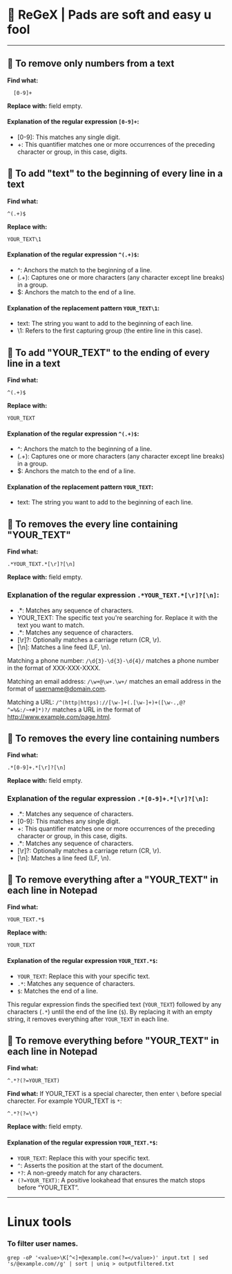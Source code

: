 # 📝 ReGeX | Pads are soft and easy u fool 
-----------

## 📝 To remove only numbers from a text

**Find what:**
```
  [0-9]+
```
**Replace with:** field empty.

#### Explanation of the regular expression `[0-9]+`:

- [0-9]: This matches any single digit.
- +: This quantifier matches one or more occurrences of the preceding character or group, in this case, digits.


## 📝 To add "text" to the beginning of every line in a text

**Find what:**
```
^(.+)$
```
**Replace with:** 
```
YOUR_TEXT\1
```

#### Explanation of the regular expression `^(.+)$`:

- ^: Anchors the match to the beginning of a line.
- (.+): Captures one or more characters (any character except line breaks) in a group.
- $: Anchors the match to the end of a line.

#### Explanation of the replacement pattern `YOUR_TEXT\1`:

- text: The string you want to add to the beginning of each line.
- \1: Refers to the first capturing group (the entire line in this case).

## 📝 To add "YOUR_TEXT" to the ending of every line in a text

**Find what:**
```
^(.+)$
```
**Replace with:** 
```
YOUR_TEXT
```

#### Explanation of the regular expression `^(.+)$`:

- ^: Anchors the match to the beginning of a line.
- (.+): Captures one or more characters (any character except line breaks) in a group.
- $: Anchors the match to the end of a line.

#### Explanation of the replacement pattern `YOUR_TEXT`:

- text: The string you want to add to the beginning of each line.

## 📝 To removes the every line containing "YOUR_TEXT"

**Find what:**
```
.*YOUR_TEXT.*[\r]?[\n]
```
**Replace with:** field empty.

### Explanation of the regular expression `.*YOUR_TEXT.*[\r]?[\n]`:

- .*: Matches any sequence of characters.
- YOUR_TEXT: The specific text you're searching for. Replace it with the text you want to match.
- .*: Matches any sequence of characters.
- [\r]?: Optionally matches a carriage return (CR, \r).
- [\n]: Matches a line feed (LF, \n).

Matching a phone number: `/\d{3}-\d{3}-\d{4}/` matches a phone number in the format of XXX-XXX-XXXX.

Matching an email address: `/\w+@\w+.\w+/` matches an email address in the format of username@domain.com.

Matching a URL: `/^(http|https)://[\w-]+(.[\w-]+)+([\w-.,@?^=%&:/~+#]*)?/` matches a URL in the format of http://www.example.com/page.html.

## 📝 To removes the every line containing numbers

**Find what:**
```
.*[0-9]+.*[\r]?[\n]
```
**Replace with:** field empty.

### Explanation of the regular expression `.*[0-9]+.*[\r]?[\n]`:

- .*: Matches any sequence of characters.
- [0-9]: This matches any single digit.
- +: This quantifier matches one or more occurrences of the preceding character or group, in this case, digits.
- .*: Matches any sequence of characters.
- [\r]?: Optionally matches a carriage return (CR, \r).
- [\n]: Matches a line feed (LF, \n).


## 📝 To remove everything after a "YOUR_TEXT" in each line in Notepad

**Find what:**
```
YOUR_TEXT.*$
```
**Replace with:** 
```
YOUR_TEXT
```

#### Explanation of the regular expression `YOUR_TEXT.*$`:

- `YOUR_TEXT`: Replace this with your specific text.
- `.*`: Matches any sequence of characters.
- `$`: Matches the end of a line.

This regular expression finds the specified text (`YOUR_TEXT`) followed by any characters (`.*`) until the end of the line (`$`). By replacing it with an empty string, it removes everything after `YOUR_TEXT` in each line.

## 📝 To remove everything before "YOUR_TEXT" in each line in Notepad

**Find what:**
```
^.*?(?=YOUR_TEXT)
```
**Find what:** If YOUR_TEXT is a special charecter, then enter `\` before special charecter. For example YOUR_TEXT is `*`:
```
^.*?(?=\*)
```

**Replace with:** field empty.

#### Explanation of the regular expression `YOUR_TEXT.*$`:

- `YOUR_TEXT`: Replace this with your specific text.
- `^`: Asserts the position at the start of the document.
- `*?`: A non-greedy match for any characters.
- `(?=YOUR_TEXT)`: A positive lookahead that ensures the match stops before “YOUR_TEXT”.

----------------------------------

# Linux tools

### To filter user names.
```
grep -oP '<value>\K[^<]+@example.com(?=</value>)' input.txt | sed 's/@example.com//g' | sort | uniq > outputfiltered.txt
```

